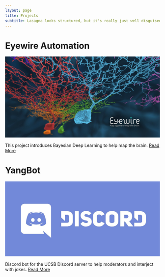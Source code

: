 ```yaml
---
layout: page
title: Projects
subtitle: Lasagna looks structured, but it's really just well disguised spaghetti
---
```


# Eyewire Automation
![](/img/eyewire.jpg)

This project introduces Bayesian Deep Learning to help map the brain. [Read More](/projects/eyewire/)

# YangBot
![](/img/discord.jpg)

Discord bot for the UCSB Discord server to help moderators and interject with jokes. [Read More](/projects/yangbot/)